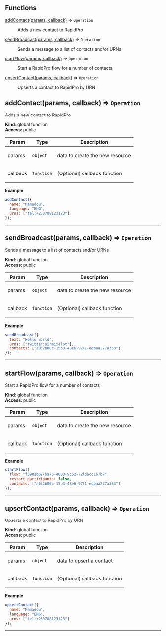 ## Functions

<dl>
<dt><a href="#addContact">addContact(params, callback)</a> ⇒ <code>Operation</code></dt>
<dd><p>Adds a new contact to RapidPro</p>
</dd>
<dt><a href="#sendBroadcast">sendBroadcast(params, callback)</a> ⇒ <code>Operation</code></dt>
<dd><p>Sends a message to a list of contacts and/or URNs</p>
</dd>
<dt><a href="#startFlow">startFlow(params, callback)</a> ⇒ <code>Operation</code></dt>
<dd><p>Start a RapidPro flow for a number of contacts</p>
</dd>
<dt><a href="#upsertContact">upsertContact(params, callback)</a> ⇒ <code>Operation</code></dt>
<dd><p>Upserts a contact to RapidPro by URN</p>
</dd>
</dl>

<a name="addContact"></a>

## addContact(params, callback) ⇒ <code>Operation</code>
Adds a new contact to RapidPro

**Kind**: global function  
**Access**: public  
<table>
  <thead>
    <tr>
      <th>Param</th><th>Type</th><th>Description</th>
    </tr>
  </thead>
  <tbody>
<tr>
    <td>params</td><td><code>object</code></td><td><p>data to create the new resource</p>
</td>
    </tr><tr>
    <td>callback</td><td><code>function</code></td><td><p>(Optional) callback function</p>
</td>
    </tr>  </tbody>
</table>

**Example**  
```js
addContact({
  name: "Mamadou",
  language: "ENG",
  urns: ["tel:+250788123123"]
});
```

* * *

<a name="sendBroadcast"></a>

## sendBroadcast(params, callback) ⇒ <code>Operation</code>
Sends a message to a list of contacts and/or URNs

**Kind**: global function  
**Access**: public  
<table>
  <thead>
    <tr>
      <th>Param</th><th>Type</th><th>Description</th>
    </tr>
  </thead>
  <tbody>
<tr>
    <td>params</td><td><code>object</code></td><td><p>data to create the new resource</p>
</td>
    </tr><tr>
    <td>callback</td><td><code>function</code></td><td><p>(Optional) callback function</p>
</td>
    </tr>  </tbody>
</table>

**Example**  
```js
sendBroadcast({
  text: "Hello world",
  urns: ["twitter:sirmixalot"],
  contacts: ["a052b00c-15b3-48e6-9771-edbaa277a353"]
});
```

* * *

<a name="startFlow"></a>

## startFlow(params, callback) ⇒ <code>Operation</code>
Start a RapidPro flow for a number of contacts

**Kind**: global function  
**Access**: public  
<table>
  <thead>
    <tr>
      <th>Param</th><th>Type</th><th>Description</th>
    </tr>
  </thead>
  <tbody>
<tr>
    <td>params</td><td><code>object</code></td><td><p>data to create the new resource</p>
</td>
    </tr><tr>
    <td>callback</td><td><code>function</code></td><td><p>(Optional) callback function</p>
</td>
    </tr>  </tbody>
</table>

**Example**  
```js
startFlow({
  flow: "f5901b62-ba76-4003-9c62-72fdacc1b7b7",
  restart_participants: false,
  contacts: ["a052b00c-15b3-48e6-9771-edbaa277a353"]
});
```

* * *

<a name="upsertContact"></a>

## upsertContact(params, callback) ⇒ <code>Operation</code>
Upserts a contact to RapidPro by URN

**Kind**: global function  
**Access**: public  
<table>
  <thead>
    <tr>
      <th>Param</th><th>Type</th><th>Description</th>
    </tr>
  </thead>
  <tbody>
<tr>
    <td>params</td><td><code>object</code></td><td><p>data to upsert a contact</p>
</td>
    </tr><tr>
    <td>callback</td><td><code>function</code></td><td><p>(Optional) callback function</p>
</td>
    </tr>  </tbody>
</table>

**Example**  
```js
upsertContact({
  name: "Mamadou",
  language: "ENG",
  urns: ["tel:+250788123123"]
});
```

* * *

